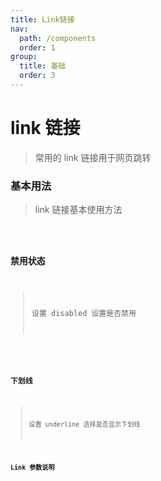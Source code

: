 ```yaml
---
title: Link链接
nav:
  path: /components
  order: 1
group:
  title: 基础
  order: 3
---
```


# link 链接

> 常用的 link 链接用于网页跳转

### 基本用法

> link 链接基本使用方法

<code src="./demo/index1.tsx" />

### 禁用状态

> 设置 disabled 设置是否禁用

<code src="./demo/index2.tsx" />

### 下划线

> 设置 underline 选择是否显示下划线 <code src="./demo/index3.tsx" />

### Link 参数说明

<API />
